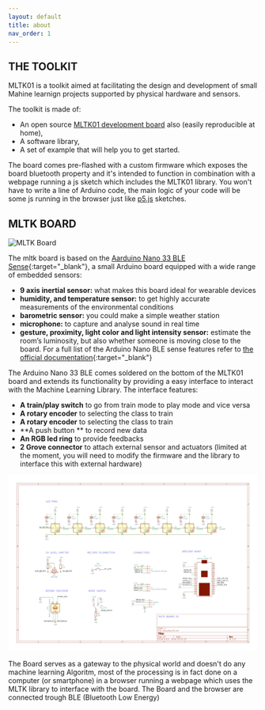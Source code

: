 ```yaml
---
layout: default
title: about
nav_order: 1
---
```

## THE TOOLKIT
MLTK01 is a toolkit aimed at facilitating the design and development of small Mahine learnign projects supported by physical hardware and sensors.

The toolkit is made of:
- An open source [MLTK01 development board](http://localhost:4000/about.html#mltk-board) also (easily reproducible at home),
- A software library,
- A set of example that will help you to get started.

The board comes pre-flashed with a custom firmware which exposes the board bluetooth property and it's intended to function in combination with a webpage running a js sketch which includes the MLTK01 library.
<span class="higlight">You won't have to write a line of Arduino code, the main logic of your code will be some js running in the browser just like [p5.js](https://p5js.org/) sketches.</span>


## MLTK BOARD
![MLTK Board](../assets/board_components.png "MLTK01 Board")

The mltk board is based on the [Aarduino Nano 33 BLE Sense](https://store.arduino.cc/arduino-nano-33-ble-sense){:target="_blank"}, a small Arduino board equipped with a wide range of embedded sensors:
- **9 axis inertial sensor:** what makes this board ideal for wearable devices
- **humidity, and temperature sensor:** to get highly accurate measurements of the environmental conditions
- **barometric sensor:** you could make a simple weather station
- **microphone:** to capture and analyse sound in real time
- **gesture, proximity, light color and light intensity sensor:** estimate the room’s luminosity, but also whether someone is moving close to the board.
For a full list of the Arduino Nano BLE sense features refer to [the official documentation](https://store.arduino.cc/arduino-nano-33-ble-sense){:target="_blank"}

The Arduino Nano 33 BLE comes soldered on the bottom of the MLTK01 board and extends its functionality by providing a easy interface to interact with the Machine Learning Library. The interface features:
- **A train/play switch** to go from train mode to play mode and vice versa
- **A rotary encoder** to selecting the class to train
- **A rotary encoder** to selecting the class to train
- **A push button ** to record new data
- **An RGB led ring** to provide feedbacks
- **2 Grove connector** to attach external sensor and actuators (limited at the moment, you will need to modify the firmware and the library to interface this with external hardware)

![Board schematics](https://raw.githubusercontent.com/id-studiolab/MLTK01/master/board/circuit.png "MLTK01 Board Schematics")

The Board serves as a gateway to the physical world and doesn't do any machine learning Algoritm, most of the processing is in fact done on a computer (or smartphone) in a browser running a webpage which uses the MLTK library to interface with the board.
The Board and the browser are connected trough BLE (Bluetooth Low Energy)
